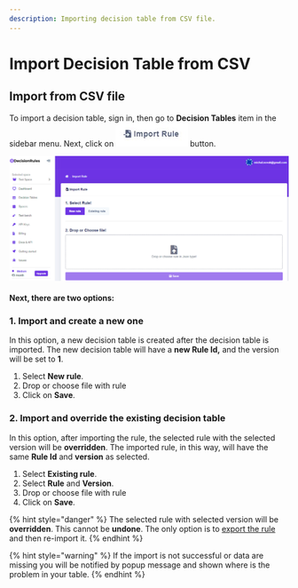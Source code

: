 ```yaml
---
description: Importing decision table from CSV file.
---
```


# Import Decision Table from CSV

## Import from CSV file

To import a decision table, sign in, then go to **Decision Tables** item in the sidebar menu. Next, click on ![](<../../.gitbook/assets/screenshoteasy (6) (1).png>) button.

![](<../../.gitbook/assets/image (65).png>)

#### Next, there are two options:

### 1. Import and create a new one

In this option, a new decision table is created after the decision table is imported. The new decision table will have a **new Rule Id,** and the version will be set to **1**.

1. Select **New rule**.
2. Drop or choose file with rule
3. Click on **Save**.

### 2. Import and override the existing decision table

In this option, after importing the rule, the selected rule with the selected version will be **overridden**. The imported rule, in this way, will have the same **Rule Id** and **version** as selected.

1. Select **Existing rule**.
2. Select **Rule** and **Version**.
3. Drop or choose file with rule
4. Click on **Save**.

{% hint style="danger" %}
The selected rule with selected version will be **overridden**. This cannot be **undone**. The only option is to [export the rule](export-decision-table.md) and then re-import it.
{% endhint %}

{% hint style="warning" %}
If the import is not successful or data are missing you will be notified by popup message and shown where is the problem in your table.
{% endhint %}

